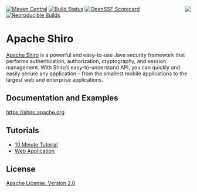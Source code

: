 [<img src="https://shiro.apache.org/images/apache-shiro-logo.png" align="right" />](https://shiro.apache.org)

[![Maven Central](https://img.shields.io/maven-central/v/org.apache.shiro/shiro-core)](https://central.sonatype.com/artifact/org.apache.shiro/shiro-core/)
[![Build Status](https://ci-builds.apache.org/buildStatus/icon?job=Shiro%2FShiro-all%2Fmain)](https://ci-builds.apache.org/job/Shiro/job/Shiro-all/job/main/)
[![OpenSSF Scorecard](https://img.shields.io/ossf-scorecard/github.com/apache/shiro?style=plastic&label=openssf%20scorecard)](https://deps.dev/project/github/apache%2Fshiro)
[![Reproducible Builds](https://img.shields.io/endpoint?url=https://raw.githubusercontent.com/jvm-repo-rebuild/reproducible-central/master/content/org/apache/shiro/badge.json)](https://github.com/jvm-repo-rebuild/reproducible-central/blob/master/content/org/apache/shiro/README.md)

Apache Shiro
============

[Apache Shiro](https://shiro.apache.org) is a powerful and easy-to-use Java security framework that performs authentication, authorization, cryptography, and session management. With Shiro’s easy-to-understand API, you can quickly and easily secure any application – from the smallest mobile applications to the largest web and enterprise applications.

Documentation and Examples
--------------------------
https://shiro.apache.org

Tutorials
---------
* [10 Minute Tutorial](https://shiro.apache.org/10-minute-tutorial.html)
* [Web Application](https://shiro.apache.org/webapp-tutorial.html)

License
-------
[Apache License, Version 2.0](https://www.apache.org/licenses/LICENSE-2.0.txt)
